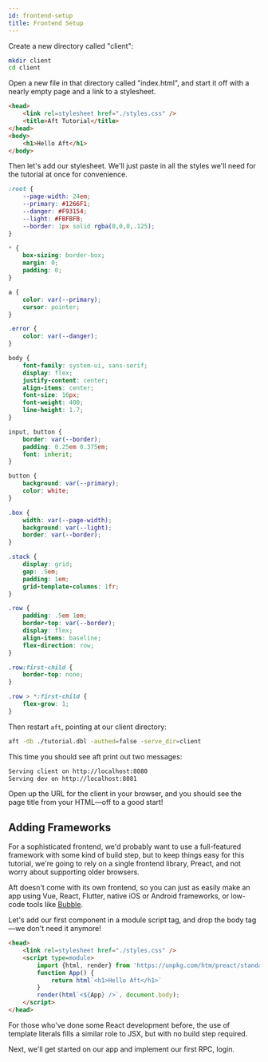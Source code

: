 ```yaml
---
id: frontend-setup
title: Frontend Setup
---
```


Create a new directory called "client":

```bash
mkdir client
cd client
```

Open a new file in that directory called "index.html", and start it off with a nearly empty page and a link to a stylesheet.

```html title="index.html"
<head>
	<link rel=stylesheet href="./styles.css" />
	<title>Aft Tutorial</title>
</head>
<body>
	<h1>Hello Aft</h1>
</body>
```

Then let's add our stylesheet. We'll just paste in all the styles we'll need for the tutorial at once for convenience.

```css title="styles.css"
:root {
	--page-width: 24em;
	--primary: #1266F1;
	--danger: #F93154;
	--light: #FBFBFB;
	--border: 1px solid rgba(0,0,0,.125);
}

* {
	box-sizing: border-box; 
	margin: 0;
	padding: 0;
}

a {
	color: var(--primary);
	cursor: pointer;
}

.error {
	color: var(--danger);
}

body {
	font-family: system-ui, sans-serif;
	display: flex;
	justify-content: center;
	align-items: center;
	font-size: 16px;
    font-weight: 400;
    line-height: 1.7;
}

input, button {
	border: var(--border); 
	padding: 0.25em 0.375em; 
	font: inherit;
}

button {
	background: var(--primary);
	color: white;
}

.box {
	width: var(--page-width);
	background: var(--light);
	border: var(--border);
}

.stack {
	display: grid;
	gap: .5em;
	padding: 1em;
	grid-template-columns: 1fr;
}

.row {
	padding: .5em 1em;
	border-top: var(--border);
	display: flex;
	align-items: baseline;
	flex-direction: row;
}

.row:first-child {
	border-top: none;
}

.row > *:first-child {
	flex-grow: 1;
}
```

Then restart `aft`, pointing at our client directory:

```bash
aft -db ./tutorial.dbl -authed=false -serve_dir=client
```

This time you should see aft print out two messages:

```bash
Serving client on http://localhost:8080
Serving dev on http://localhost:8081
```

Open up the URL for the client in your browser, and you should see the page title from your HTML—off to a good start! 

## Adding Frameworks

For a sophisticated frontend, we'd probably want to use a full-featured framework with some kind of build step, but to keep things easy for this tutorial, we're going to rely on a single frontend library, Preact, and not worry about supporting older browsers.

Aft doesn't come with its own frontend, so you can just as easily make an app using Vue, React, Flutter, native iOS or Android frameworks, or low-code tools like [Bubble](https://bubble.io).

Let's add our first component in a module script tag, and drop the body tag—we don't need it anymore!

```html title="index.html"
<head>
	<link rel=stylesheet href="./styles.css" />
	<script type=module>
		import {html, render} from 'https://unpkg.com/htm/preact/standalone.module.js'
		function App() {
			return html`<h1>Hello Aft</h1>`
		}
		render(html`<${App} />`, document.body);
	</script>
</head>
```

For those who've done some React development before, the use of template literals fills a similar role to JSX, but with no build step required.

Next, we'll get started on our app and implement our first RPC, login.
